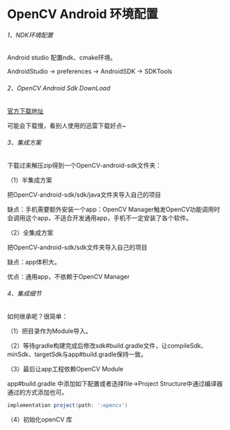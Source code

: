 # OpenCV Android 环境配置

###### 1、NDK环境配置

Android studio 配置ndk、cmake环境。

AndroidStudio -> preferences -> AndroidSDK -> SDKTools

###### 2、OpenCV Android Sdk DownLoad

[官方下载地址](https://nav.dl.sourceforge.net/project/opencvlibrary/3.4.6/opencv-3.4.6-android-sdk.zip)

可能会下载慢，看别人使用的迅雷下载好点~

###### 3、集成方案

下载过来解压zip得到一个OpenCV-android-sdk文件夹：

（1）半集成方案

把OpenCV-android-sdk/sdk/java文件夹导入自己的项目

缺点：手机需要额外安装一个app：OpenCV Manager触发OpenCV功能调用时会调用这个app，不适合开发通用app，手机不一定安装了各个软件。

（2）全集成方案

把OpenCV-android-sdk/sdk文件夹导入自己的项目

缺点：app体积大。

优点：通用app，不依赖于OpenCV Manager

###### 4、集成细节

如何继承呢？很简单：

（1）把目录作为Module导入。

（2）等待gradle构建完成后修改sdk#build.gradle文件，让compileSdk、minSdk、targetSdk与app#build.gradle保持一致。

（3）最后让app工程依赖OpenCV Module

app#build.gradle 中添加如下配置或者选择file->Project Structure中通过编译器通过的方式添加也可。

```gradle
implementation project(path: ':opencv')
```

（4）初始化openCV 库



